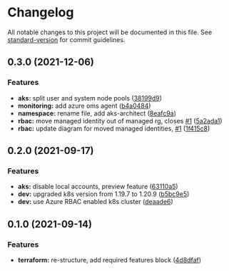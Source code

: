 # Changelog

All notable changes to this project will be documented in this file. See [standard-version](https://github.com/conventional-changelog/standard-version) for commit guidelines.

## 0.3.0 (2021-12-06)


### Features

* **aks:** split user and system node pools ([38199d9](https://github.com/julie-ng/cloudkube-aks-clusters/commit/38199d9bd83da01f91b9c5c385a92a609eb9e5a8))
* **monitoring:** add azure oms agent ([b4a0484](https://github.com/julie-ng/cloudkube-aks-clusters/commit/b4a04840ea90c702e9e1bab71fd96ad128c70766))
* **namespace:** rename file, add aks-architect ([8eafc9a](https://github.com/julie-ng/cloudkube-aks-clusters/commit/8eafc9a1cce2d55b3d7a937bc4ef479f441669f8))
* **rbac:** move managed identity out of managed rg, closes [#1](https://github.com/julie-ng/cloudkube-aks-clusters/issues/1) ([5a2ada1](https://github.com/julie-ng/cloudkube-aks-clusters/commit/5a2ada123f6e34e79a35e104c15c471c444bfcf5))
* **rbac:** update diagram for moved managed identities, [#1](https://github.com/julie-ng/cloudkube-aks-clusters/issues/1) ([1f415c8](https://github.com/julie-ng/cloudkube-aks-clusters/commit/1f415c81d99213ae6c12871c9e2c6b23e18e22d6))

## 0.2.0 (2021-09-17)


### Features

* **aks:** disable local accounts, preview feature ([63110a5](https://github.com/julie-ng/cloudkube-aks-clusters/commit/63110a57590cfd29a97ee1be726fc5a710e5d332))
* **dev:** upgraded k8s version from 1.19.7 to 1.20.9 ([b5bc9e5](https://github.com/julie-ng/cloudkube-aks-clusters/commit/b5bc9e52d53ad9bf073b81e9113c396e3ea3a016))
* **dev:** use Azure RBAC enabled k8s cluster ([deaade6](https://github.com/julie-ng/cloudkube-aks-clusters/commit/deaade6e06f8d00dc38baeb519169e6d0fa3681f))

## 0.1.0 (2021-09-14)

### Features

* **terraform:** re-structure, add required features block ([4d8dfaf](https://github.com/julie-ng/cloudkube-aks-clusters/commit/4d8dfaf13a01dd4458b8f7b915f802abd56c15f3))
